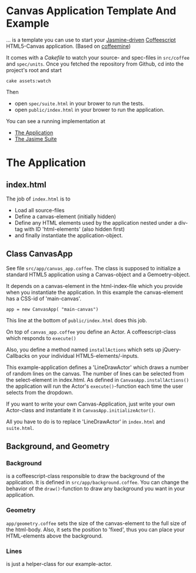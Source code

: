 # Canvas Application Template And Example

... is a template you can use to start your [Jasmine-driven][jasmine] [Coffeescript]
HTML5-Canvas application. (Based on [coffeemine])

It comes with a _Cakefile_ to watch your source- and spec-files in
`src/coffee` and `spec/units`. Once you fetched the repository from
Github, cd into the project's root and start

    cake assets:watch

Then

  * open `spec/suite.html` in your brower to run the tests.
  * open `public/index.html` in your brower to run the application.

You can see a running implementation at

  * [The Application](http://dav.iboard.cc/container/cancoffee/public/)
  * [The Jasime Suite](http://dav.iboard.cc/container/cancoffee/spec/suite.html)


# The Application

## index.html

The job of `index.html` is to

  * Load all source-files
  * Define a canvas-element (initially hidden)
  * Define any HTML elements used by the application nested under a div-tag
  with ID 'html-elements' (also hidden first)
  * and finally instantiate the application-object.

## Class CanvasApp

See file `src/app/canvas_app.coffee`. The class is supposed to
initialize a standard HTML5 application using a Canvas-object
and a Gemoetry-object.

It depends on a canvas-element in the html-index-file which you
provide when you instantiate the application. In this example
the canvas-element has a CSS-id of 'main-canvas'.

    app = new CanvasApp( "main-canvas")

This line at the bottom of `public/index.html` does this job.

On top of `canvas_app.coffee` you define an Actor. A coffeescript-class
which responds to `execute()`

Also, you define a method named `installActions` which sets up
jQuery-Callbacks on your individual HTML5-elements/-inputs.

This example-application defines a 'LineDrawActor' which draws a number
of random lines on the canvas. The number of lines can be selected from
the select-element in index.html.
As defined in `CanvasApp.installActions()` the application will run
the Actor's `execute()`-function each time the user selects from the
dropdown.

If you want to write your own Canvas-Application, just write your
own Actor-class and instantiate it in `CanvasApp.initializeActor()`.

All you have to do is to replace 'LineDrawActor' in `index.html` and
`suite.html`.

## Background, and Geometry

### Background

is a coffeescript-class responsible to draw the background of the
application. It is defined in `src/app/background.coffee`. You can change
the behavior of the `draw()`-function to draw any background you want
in your application.

### Geometry

`app/geometry.coffee` sets the size of the canvas-element to the full
size of the html-body. Also, it sets the position to 'fixed', thus
you can place your HTML-elements above the background.

### Lines

is just a helper-class for our example-actor.




[coffeemine]:    https://github.com/iboard/coffeemine
[Jasmine]:       http://jasmine.github.io/
[Coffeescript]:  http://coffeescript.org/
